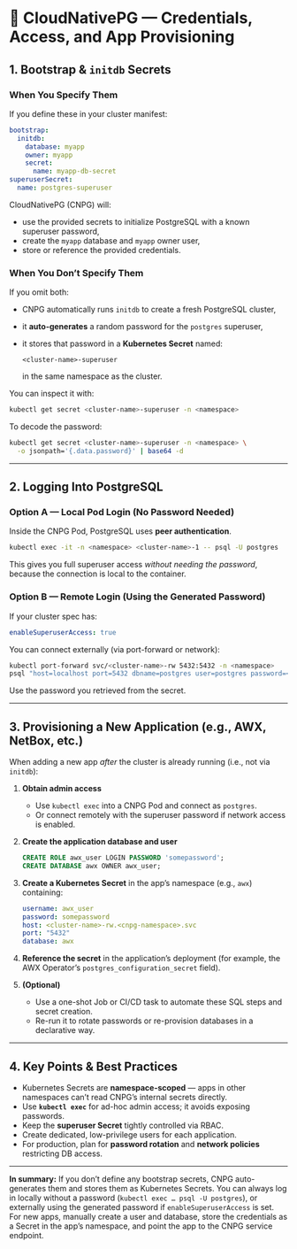 
# 🐘 CloudNativePG — Credentials, Access, and App Provisioning

## 1. Bootstrap & `initdb` Secrets

### When You Specify Them

If you define these in your cluster manifest:

```yaml
bootstrap:
  initdb:
    database: myapp
    owner: myapp
    secret:
      name: myapp-db-secret
superuserSecret:
  name: postgres-superuser
```

CloudNativePG (CNPG) will:

* use the provided secrets to initialize PostgreSQL with a known superuser password,
* create the `myapp` database and `myapp` owner user,
* store or reference the provided credentials.

### When You **Don’t** Specify Them

If you omit both:

* CNPG automatically runs `initdb` to create a fresh PostgreSQL cluster,
* it **auto-generates** a random password for the `postgres` superuser,
* it stores that password in a **Kubernetes Secret** named:

  ```
  <cluster-name>-superuser
  ```

  in the same namespace as the cluster.

You can inspect it with:

```bash
kubectl get secret <cluster-name>-superuser -n <namespace>
```

To decode the password:

```bash
kubectl get secret <cluster-name>-superuser -n <namespace> \
  -o jsonpath='{.data.password}' | base64 -d
```

---

## 2. Logging Into PostgreSQL

### Option A — Local Pod Login (No Password Needed)

Inside the CNPG Pod, PostgreSQL uses **peer authentication**.

```bash
kubectl exec -it -n <namespace> <cluster-name>-1 -- psql -U postgres
```

This gives you full superuser access *without needing the password*, because the connection is local to the container.

### Option B — Remote Login (Using the Generated Password)

If your cluster spec has:

```yaml
enableSuperuserAccess: true
```

You can connect externally (via port-forward or network):

```bash
kubectl port-forward svc/<cluster-name>-rw 5432:5432 -n <namespace>
psql "host=localhost port=5432 dbname=postgres user=postgres password=<password>"
```

Use the password you retrieved from the secret.

---

## 3. Provisioning a New Application (e.g., AWX, NetBox, etc.)

When adding a new app *after* the cluster is already running (i.e., not via `initdb`):

1. **Obtain admin access**

   * Use `kubectl exec` into a CNPG Pod and connect as `postgres`.
   * Or connect remotely with the superuser password if network access is enabled.

2. **Create the application database and user**

   ```sql
   CREATE ROLE awx_user LOGIN PASSWORD 'somepassword';
   CREATE DATABASE awx OWNER awx_user;
   ```

3. **Create a Kubernetes Secret** in the app’s namespace (e.g., `awx`) containing:

   ```yaml
   username: awx_user
   password: somepassword
   host: <cluster-name>-rw.<cnpg-namespace>.svc
   port: "5432"
   database: awx
   ```

4. **Reference the secret** in the application’s deployment (for example, the AWX Operator’s `postgres_configuration_secret` field).

5. **(Optional)**

   * Use a one-shot Job or CI/CD task to automate these SQL steps and secret creation.
   * Re-run it to rotate passwords or re-provision databases in a declarative way.

---

## 4. Key Points & Best Practices

* Kubernetes Secrets are **namespace-scoped** — apps in other namespaces can’t read CNPG’s internal secrets directly.
* Use **`kubectl exec`** for ad-hoc admin access; it avoids exposing passwords.
* Keep the **superuser Secret** tightly controlled via RBAC.
* Create dedicated, low-privilege users for each application.
* For production, plan for **password rotation** and **network policies** restricting DB access.

---

**In summary:**
If you don’t define any bootstrap secrets, CNPG auto-generates them and stores them as Kubernetes Secrets. You can always log in locally without a password (`kubectl exec … psql -U postgres`), or externally using the generated password if `enableSuperuserAccess` is set.
For new apps, manually create a user and database, store the credentials as a Secret in the app’s namespace, and point the app to the CNPG service endpoint.
